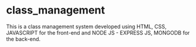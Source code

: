 # class_management
This is a class management system developed using HTML, CSS, JAVASCRIPT for the front-end and NODE JS - EXPRESS JS, MONGODB for the back-end.
